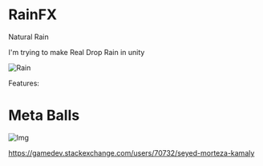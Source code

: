 # RainFX
Natural Rain

I'm trying to make Real Drop Rain in unity

![Rain](https://user-images.githubusercontent.com/16706911/34388772-d55c333a-eb4a-11e7-818a-ab94a2871f0c.gif)

Features:

# Meta Balls
![Img](http://patomkin.com/wp-content/uploads/12.png)

https://gamedev.stackexchange.com/users/70732/seyed-morteza-kamaly
